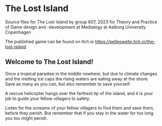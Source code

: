 # The Lost Island

Source files for The Lost Island by group 607, 2023 
for Theory and Practice of Game design and -development at Medialogy at Aalborg University Copenhagen

The published game can be found on Itch.io https://pelleswelle.itch.io/the-lost-island

## Welcome to The Lost Island!
Once a tropical paradise in the middle nowhere, but due to climate changes and the melting ice caps the rising waters are eating away at the shore.  Save as many as you can, but also remember to save yourself.

A rescue helicopter hangs over the farthest tip of the island, and it is your job to guide your fellow villagers to safety.

Listen for the screams of your fellow villagers to find them and save them, before they perish. But remember that if you stay in the water for too long you too might perish.
